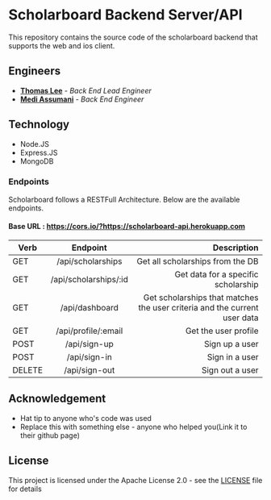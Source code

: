 # Scholarboard Backend Server/API

This repository contains the source code of the scholarboard backend that supports the web and ios client.

## Engineers
* **<a href= "https://github.com/ThomasLee94">Thomas Lee</a>** - *Back End Lead Engineer*
* **<a href= "https://github.com/MediBoss">Medi Assumani</a>** - *Back End Engineer*


## Technology

* Node.JS
* Express.JS
* MongoDB


### Endpoints

Scholarboard follows a RESTFull Architecture. Below are the available endpoints.

#### Base URL : https://cors.io/?https://scholarboard-api.herokuapp.com

|       Verb          |      Endpoint        |      Description                           |
| -------------       |:--------------------:| ------------------------------------------:|
| GET                 | /api/scholarships                       |Get all scholarships from the DB         |
| GET                 | /api/scholarships/:id         |Get data for a specific scholarship    |
| GET                 | /api/dashboard       |Get scholarships that matches the user criteria and the current user data       |
| GET                 | /api/profile/:email|Get the user profile   |
| POST                | /api/sign-up|Sign up a user |
| POST                | /api/sign-in|Sign in a user |
| DELETE              | /api/sign-out|Sign out a user|


## Acknowledgement

* Hat tip to anyone who's code was used
* Replace this with something else - anyone who helped you(Link it to their github page)


## License
This project is licensed under the Apache License 2.0 - see the <a href="https://github.com/scholarship-dev/ScholarBoard-backend/blob/master/LICENSE">LICENSE</a> file for details
